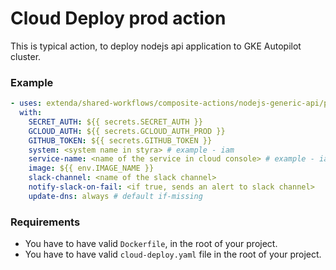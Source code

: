 # Cloud Deploy prod action

This is typical action, to deploy nodejs api application to GKE Autopilot cluster.

### Example

```yaml
- uses: extenda/shared-workflows/composite-actions/nodejs-generic-api/prod-deploy@master
  with:
    SECRET_AUTH: ${{ secrets.SECRET_AUTH }}
    GCLOUD_AUTH: ${{ secrets.GCLOUD_AUTH_PROD }}
    GITHUB_TOKEN: ${{ secrets.GITHUB_TOKEN }}
    system: <system name in styra> # example - iam
    service-name: <name of the service in cloud console> # example - iam-api
    image: ${{ env.IMAGE_NAME }}
    slack-channel: <name of the slack channel>
    notify-slack-on-fail: <if true, sends an alert to slack channel>
    update-dns: always # default if-missing
```

### Requirements

- You have to have valid `Dockerfile`, in the root of your project.
- You have to have valid `cloud-deploy.yaml` file in the root of your project.
